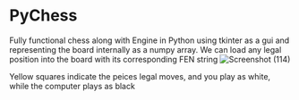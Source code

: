 # PyChess
Fully functional chess along with Engine in Python using tkinter as a gui and representing the board internally as a numpy array. We can load any legal position into the board with its corresponding FEN string
![Screenshot (114)](https://github.com/AidenPeacock/PyChess/assets/112777530/b6e6cc65-cae3-4673-83a1-362d7d04923a)

Yellow squares indicate the peices legal moves, and you play as white, while the computer plays as black
